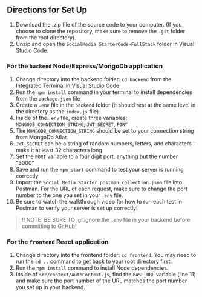 ## Directions for Set Up

1. Download the .zip file of the source code to your computer. (If you choose to clone the repository, make sure to remove the `.git` folder from the root directory).
2. Unzip and open the `SocialMedia_StarterCode-FullStack` folder in Visual Studio Code.

### For the `backend` Node/Express/MongoDb application
1. Change directory into the backend folder: `cd backend` from the Integrated Terminal in Visual Studio Code
2. Run the `npm install` command in your terminal to install dependencies from the `package.json` file
3. Create a `.env` file in the `backend` folder (it should rest at the same level in the directory as the `index.js` file)
4. Inside of the `.env` file, create three variables: `MONGODB_CONNECTION_STRING`, `JWT_SECRET`, `PORT`
5. The `MONGODB_CONNECTION_STRING` should be set to your connection string from MongoDb Atlas
6. `JWT_SECRET` can be a string of random numbers, letters, and characters - make it at least 32 characters long
7. Set the `PORT` variable to a four digit port, anything but the number "3000"
8. Save and run the `npm start` command to test your server is running correctly
9. Import the `Social Media Starter.postman_collection.json` file into Postman. For the URL of each request, make sure to change the port number to the one you set in your `.env` file.
10. Be sure to watch the walkthrough video for how to run each test in Postman to verify your server is set up correctly!

> ‼️ NOTE: BE SURE TO .gitignore the `.env` file in your backend before committing to GitHub!

### For the `frontend` React application
1. Change directory into the frontend folder: `cd frontend`. You may need to run the `cd ..` command to get back to your root directory first.
2. Run the `npm install` command to install Node dependencies.
3. Inside of `src/context/AuthContext.js`, find the `BASE_URL` variable (line 11) and make sure the port number of the URL matches the port number you set up in your backend.


